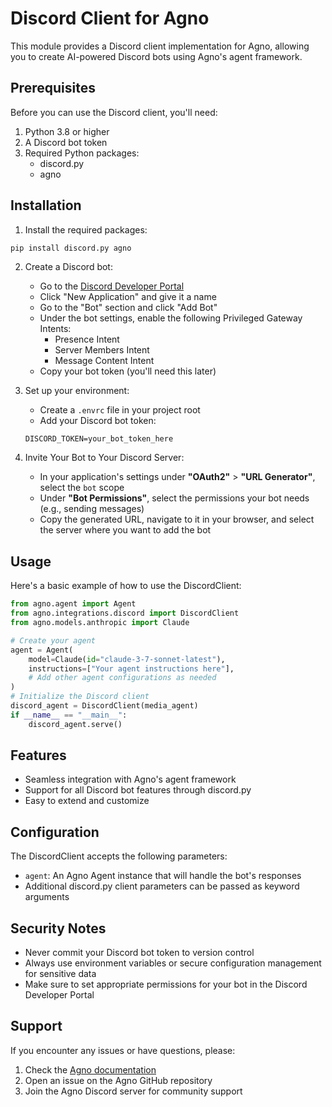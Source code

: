 # Discord Client for Agno

This module provides a Discord client implementation for Agno, allowing you to create AI-powered Discord bots using Agno's agent framework.

## Prerequisites

Before you can use the Discord client, you'll need:

1. Python 3.8 or higher
2. A Discord bot token
3. Required Python packages:
   - discord.py
   - agno

## Installation

1. Install the required packages:
```bash
pip install discord.py agno
```

2. Create a Discord bot:
   - Go to the [Discord Developer Portal](https://discord.com/developers/applications)
   - Click "New Application" and give it a name
   - Go to the "Bot" section and click "Add Bot"
   - Under the bot settings, enable the following Privileged Gateway Intents:
     - Presence Intent
     - Server Members Intent
     - Message Content Intent
   - Copy your bot token (you'll need this later)

3. Set up your environment:
   - Create a `.envrc` file in your project root
   - Add your Discord bot token:
   ```
   DISCORD_TOKEN=your_bot_token_here
   ```

4. Invite Your Bot to Your Discord Server:
   - In your application's settings under **"OAuth2"** > **"URL Generator"**, select the `bot` scope
   - Under **"Bot Permissions"**, select the permissions your bot needs (e.g., sending messages)
   - Copy the generated URL, navigate to it in your browser, and select the server where you want to add the bot

## Usage

Here's a basic example of how to use the DiscordClient:

```python
from agno.agent import Agent
from agno.integrations.discord import DiscordClient
from agno.models.anthropic import Claude

# Create your agent
agent = Agent(
    model=Claude(id="claude-3-7-sonnet-latest"),
    instructions=["Your agent instructions here"],
    # Add other agent configurations as needed
)
# Initialize the Discord client
discord_agent = DiscordClient(media_agent)
if __name__ == "__main__":
    discord_agent.serve()
```

## Features

- Seamless integration with Agno's agent framework
- Support for all Discord bot features through discord.py
- Easy to extend and customize

## Configuration

The DiscordClient accepts the following parameters:

- `agent`: An Agno Agent instance that will handle the bot's responses
- Additional discord.py client parameters can be passed as keyword arguments

## Security Notes

- Never commit your Discord bot token to version control
- Always use environment variables or secure configuration management for sensitive data
- Make sure to set appropriate permissions for your bot in the Discord Developer Portal

## Support

If you encounter any issues or have questions, please:
1. Check the [Agno documentation](https://docs.agno.com)
2. Open an issue on the Agno GitHub repository
3. Join the Agno Discord server for community support
